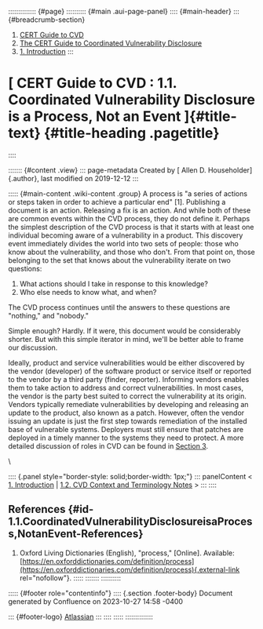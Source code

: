 :::::::::::::: {#page}
:::::::::: {#main .aui-page-panel}
:::: {#main-header}
::: {#breadcrumb-section}
1.  [CERT Guide to CVD](index.html)
2.  [The CERT Guide to Coordinated Vulnerability
    Disclosure](The-CERT-Guide-to-Coordinated-Vulnerability-Disclosure_47677443.html)
3.  [1. Introduction](1.-Introduction_47677445.html)
:::

# [ CERT Guide to CVD : 1.1. Coordinated Vulnerability Disclosure is a Process, Not an Event ]{#title-text} {#title-heading .pagetitle}
::::

::::::: {#content .view}
::: page-metadata
Created by [ Allen D. Householder]{.author}, last modified on 2019-12-12
:::

::::: {#main-content .wiki-content .group}
A process is \"a series of actions or steps taken in order to achieve a
particular end\" \[1\]. Publishing a document is an action. Releasing a
fix is an action. And while both of these are common events within the
CVD process, they do not define it. Perhaps the simplest description of
the CVD process is that it starts with at least one individual becoming
aware of a vulnerability in a product. This discovery event immediately
divides the world into two sets of people: those who know about the
vulnerability, and those who don\'t. From that point on, those belonging
to the set that knows about the vulnerability iterate on two questions:

1.  What actions should I take in response to this knowledge?
2.  Who else needs to know what, and when?

The CVD process continues until the answers to these questions are
\"nothing,\" and \"nobody.\" 

Simple enough? Hardly. If it were, this document would be considerably
shorter. But with this simple iterator in mind, we\'ll be better able to
frame our discussion.

Ideally, product and service vulnerabilities would be either discovered
by the vendor (developer) of the software product or service itself or
reported to the vendor by a third party (finder, reporter). Informing
vendors enables them to take action to address and correct
vulnerabilities. In most cases, the vendor is the party best suited to
correct the vulnerability at its origin. Vendors typically remediate
vulnerabilities by developing and releasing an update to the product,
also known as a patch. However, often the vendor issuing an update is
just the first step towards remediation of the installed base of
vulnerable systems. Deployers must still ensure that patches are
deployed in a timely manner to the systems they need to protect. A more
detailed discussion of roles in CVD can be found in [Section
3](3.-Roles-in-CVD_47677459.html).

\

:::: {.panel style="border-style: solid;border-width: 1px;"}
::: panelContent
\< [1. Introduction](1.-Introduction_47677445.html) \| [1.2. CVD Context
and Terminology
Notes](1.2.-CVD-Context-and-Terminology-Notes_47677447.html) \>
:::
::::

## References {#id-1.1.CoordinatedVulnerabilityDisclosureisaProcess,NotanEvent-References}

1.  Oxford Living Dictionaries (English), \"process,\" \[Online\].
    Available:
    [https://en.oxforddictionaries.com/definition/process](https://en.oxforddictionaries.com/definition/process){.external-link
    rel="nofollow"}.
:::::
:::::::
::::::::::

::::: {#footer role="contentinfo"}
:::: {.section .footer-body}
Document generated by Confluence on 2023-10-27 14:58 -0400

::: {#footer-logo}
[Atlassian](https://www.atlassian.com/)
:::
::::
:::::
::::::::::::::
